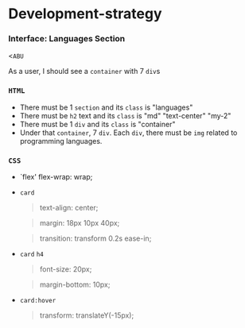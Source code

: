 # Development-strategy

### Interface: Languages Section

<`ABU`

As a user, I should see a `container` with 7 `div`s
### `HTML`
 - There must be 1 `section` and its `class` is "languages"
 - There must be `h2` text and its `class` is "md" "text-center" "my-2"
 - There must be 1 `div` and its `class` is "container"
 - Under that `container`, 7 `div`. Each `div`, there must be `img` related to programming languages.


### `CSS`
- `flex'
flex-wrap: wrap;

- `card`
   >text-align: center;

   >margin: 18px 10px 40px;

   >transition: transform 0.2s ease-in;


- `card` `h4`
   >font-size: 20px;

   >margin-bottom: 10px;


- `card:hover`
   >transform: translateY(-15px);
